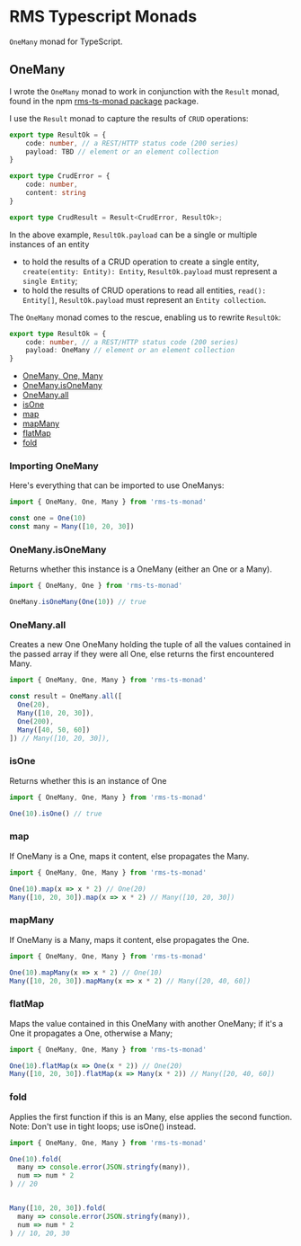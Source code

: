 # RMS Typescript Monads

`OneMany` monad for TypeScript.


<a name="one.many.monad"></a>
## OneMany
I wrote the `OneMany` monad to work in conjunction with the `Result` monad, found in the npm [rms-ts-monad package](https://www.npmjs.com/package/rms-ts-monad#Result) package. 

I use the `Result` monad to capture the results of `CRUD` operations:
````ts
export type ResultOk = {
	code: number, // a REST/HTTP status code (200 series)
	payload: TBD // element or an element collection
}
````

````ts
export type CrudError = {
	code: number,
	content: string
}
````

````ts
export type CrudResult = Result<CrudError, ResultOk>;
````

In the above example, `ResultOk.payload` can be a single or multiple instances of an entity
* to hold the results of a CRUD  operation to create a single entity, `create(entity: Entity): Entity`, `ResultOk.payload` must represent a `single Entity`; 
* to hold the results of CRUD operations to read all entities, `read(): Entity[]`, `ResultOk.payload` must  represent an `Entity collection`.

The `OneMany` monad comes to the rescue, enabling us to rewrite `ResultOk`:
````ts
export type ResultOk = {
	code: number, // a REST/HTTP status code (200 series)
	payload: OneMany // element or an element collection
}
````


* [OneMany, One, Many](#OneMany)
* [OneMany.isOneMany](#OneMany.isOneMany)
* [OneMany.all](#OneMany.all)
* [isOne](#result.isOne)
* [map](#result.map)
* [mapMany](#result.mapMany)
* [flatMap](#result.flatMap)
* [fold](#result.fold)

<a name="OneMany"></a>
### Importing OneMany

Here's everything that can be imported to use OneManys:

```ts
import { OneMany, One, Many } from 'rms-ts-monad'

const one = One(10)
const many = Many([10, 20, 30])
```

<a name="OneMany.isOneMany"></a>
### OneMany.isOneMany

Returns whether this instance is a OneMany (either an One or a Many).

```ts
import { OneMany, One } from 'rms-ts-monad'

OneMany.isOneMany(One(10)) // true
```

<a name="OneMany.all"></a>
### OneMany.all

Creates a new One OneMany holding the tuple of all the values contained in the passed array if they were all One,
else returns the first encountered Many.

```ts
import { OneMany, One, Many } from 'rms-ts-monad'

const result = OneMany.all([
  One(20),
  Many([10, 20, 30]),
  One(200),
  Many([40, 50, 60])
]) // Many([10, 20, 30]),
```


<a name="result.isOne"></a>
### isOne

Returns whether this is an instance of One

```ts
import { OneMany, One, Many } from 'rms-ts-monad'

One(10).isOne() // true
```


<a name="result.map"></a>
### map

If OneMany is a One, maps it content, else propagates the Many.

```ts
import { OneMany, One, Many } from 'rms-ts-monad'

One(10).map(x => x * 2) // One(20)
Many([10, 20, 30]).map(x => x * 2) // Many([10, 20, 30])
```


<a name="result.mapMany"></a>
### mapMany

If OneMany is a Many, maps it content, else propagates the One.

```ts
import { OneMany, One, Many } from 'rms-ts-monad'

One(10).mapMany(x => x * 2) // One(10)
Many([10, 20, 30]).mapMany(x => x * 2) // Many([20, 40, 60])
```


<a name="result.flatMap"></a>
### flatMap

Maps the value contained in this OneMany with another OneMany; if it's a One it propagates a One, otherwise a Many;

```ts
import { OneMany, One, Many } from 'rms-ts-monad'

One(10).flatMap(x => One(x * 2)) // One(20)
Many([10, 20, 30]).flatMap(x => Many(x * 2)) // Many([20, 40, 60])
```


<a name="result.fold"></a>
### fold

Applies the first function if this is an Many, else applies the second function.
Note: Don't use in tight loops; use isOne() instead.


```ts
import { OneMany, One, Many } from 'rms-ts-monad'

One(10).fold(
  many => console.error(JSON.stringfy(many)),
  num => num * 2
) // 20


Many([10, 20, 30]).fold(
  many => console.error(JSON.stringfy(many)),
  num => num * 2
) // 10, 20, 30
```